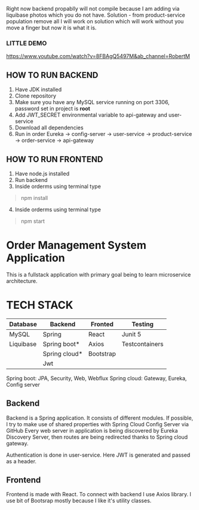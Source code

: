 Right now backend propablly will not compile because I am adding via liquibase photos  which you do not have.
Solution - from product-service population remove all <column name image />
I will work on solution which will work without you move a finger but now it is what it is.


### LITTLE DEMO 
https://www.youtube.com/watch?v=8FBAgQ5497M&ab_channel=RobertM

## HOW TO RUN BACKEND
1. Have JDK installed
2. Clone repository
3. Make sure you have any MySQL service running on port 3306, password set in project is **root**
4. Add JWT_SECRET environmental variable to api-gateway and user-service
5. Download all dependencies
6. Run in order Eureka -> config-server -> user-service -> product-service -> order-service -> api-gateway
## HOW TO RUN FRONTEND
1. Have node.js installed
2. Run backend
3. Inside orderms using terminal type
> npm install 
4. Inside orderms using terminal type 
> npm start 

# Order Management System Application
This is a fullstack application with primary goal being to learn microservice architecture.


# TECH STACK

| Database | Backend       | Fronted | Testing      |
|----------|---------------|---------|--------------|
|MySQL     |Spring         |React    |Junit 5       |
|Liquibase |Spring boot*   |Axios    |Testcontainers|
|          |Spring cloud*  |Bootstrap|              |
|          |Jwt            |         |              |

Spring boot: JPA, Security, Web, Webflux 
Spring cloud: Gateway, Eureka, Config server 

## Backend

Backend is a Spring application. It consists of different modules.
If possible, I try to make use of shared properties with Spring Cloud Config Server via GitHub
Every web server in application is being discovered by Eureka Discovery Server, then routes are being redirected thanks to Spring cloud gateway.

Authentication is done in user-service. Here JWT is generated and passed as a header.

## Frontend

Frontend is made with React. To connect with backend I use Axios library.
I use bit of Bootsrap mostly because I like it's utility classes.
